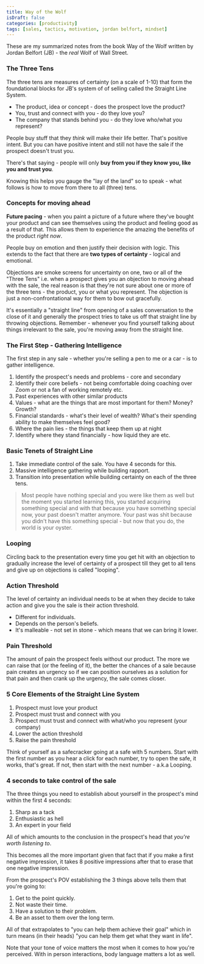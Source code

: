 ```yaml
---
title: Way of the Wolf
isDraft: false
categories: [productivity]
tags: [sales, tactics, motivation, jordan belfort, mindset]
---
```


These are my summarized notes from the book Way of the Wolf written by Jordan Belfort (JB) - the _real_ Wolf of Wall Street.

### The Three Tens

The three tens are measures of certainty (on a scale of 1-10) that form the foundational blocks for JB's system of of selling called the Straight Line System.

- The product, idea or concept - does the prospect love the product?
- You, trust and connect with you - do they love you?
- The company that stands behind you - do they love who/what you represent?

People buy stuff that they _think_ will make their life better. That's positive intent. But you can have positive intent and still not have the sale if the prospect doesn't trust you.

There's that saying - people will only **buy from you if they know you, like you and trust you**.

Knowing this helps you gauge the "lay of the land" so to speak - what follows is how to move from there to all (three) tens.

### Concepts for moving ahead

**Future pacing** - when you paint a picture of a future where they've bought your product and can see themselves using the product and feeling good as a result of that. This allows them to experience the amazing the benefits of the product _right now_.

People buy on emotion and then justify their decision with logic. This extends to the fact that there are **two types of certainty** - logical and emotional.

Objections are smoke screens for uncertainty on one, two or all of the "Three Tens" i.e. when a prospect gives you an objection to moving ahead with the sale, the real reason is that they're not sure about one or more of the three tens - the product, you or what you represent. The objection is just a non-confrontational way for them to bow out gracefully.

It's essentially a "straight line" from opening of a sales conversation to the close of it and generally the prospect tries to take us off that straight line by throwing objections. Remember - whenever you find yourself talking about things irrelevant to the sale, you're moving away from the straight line.

### The First Step - Gathering Intelligence

The first step in any sale - whether you're selling a pen to me or a car - is to gather intelligence.

1. Identify the prospect's needs and problems - core and secondary
2. Identify their core beliefs - not being comfortable doing coaching over Zoom or not a fan of working remotely etc.
3. Past experiences with other similar products
4. Values - what are the things that are most important for them? Money? Growth?
5. Financial standards - what's their level of wealth? What's their spending ability to make themselves feel good?
6. Where the pain lies - the things that keep them up at night
7. Identify where they stand financially - how liquid they are etc.

### Basic Tenets of Straight Line

1. Take immediate control of the sale. You have 4 seconds for this.
2. Massive intelligence gathering while building rapport.
3. Transition into presentation while building certainty on each of the three tens.

> Most people have nothing special and you were like them as well but the moment you started learning this, you started acquiring something special and with that because you have something special now, your past doesn't matter anymore. Your past was shit because you didn't have this something special - but now that you do, the world is your oyster.

### Looping

Circling back to the presentation every time you get hit with an objection to gradually increase the level of certainty of a prospect till they get to all tens and give up on objections is called "looping".

### Action Threshold

The level of certainty an individual needs to be at when they decide to take action and give you the sale is their action threshold.

- Different for individuals.
- Depends on the person's beliefs.
- It's malleable - not set in stone - which means that we can bring it lower.

### Pain Threshold

The amount of pain the prospect feels without our product. The more we can raise that (or the feeling of it), the better the chances of a sale because pain creates an urgency so if we can position ourselves as a solution for that pain and then crank up the urgency, the sale comes closer.

### 5 Core Elements of the Straight Line System

1. Prospect must love your product
2. Prospect must trust and connect with you
3. Prospect must trust and connect with what/who you represent (your company)
4. Lower the action threshold
5. Raise the pain threshold

Think of yourself as a safecracker going at a safe with 5 numbers. Start with the first number as you hear a click for each number, try to open the safe, it works, that's great. If not, then start with the next number - a.k.a Looping.

### 4 seconds to take control of the sale

The three things you need to establish about yourself in the prospect's mind within the first 4 seconds:

1. Sharp as a tack
2. Enthusiastic as hell
3. An expert in your field

All of which amounts to the conclusion in the prospect's head that _you're worth listening to_.

This becomes all the more important given that fact that if you make a first negative impression, it takes 8 positive impressions after that to erase that one negative impression.

From the prospect's POV establishing the 3 things above tells them that you're going to:

1. Get to the point quickly.
2. Not waste their time.
3. Have a solution to their problem.
4. Be an asset to them over the long term.

All of that extrapolates to "you can help them achieve their goal" which in turn means (in their heads) "you can help them get what they want in life".

Note that your tone of voice matters the most when it comes to how you're perceived. With in person interactions, body language matters a lot as well.
